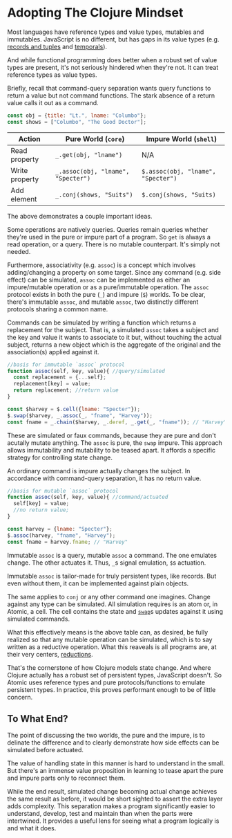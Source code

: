 # Adopting The Clojure Mindset

Most languages have reference types and value types, mutables and immutables.  JavaScript is no different, but has gaps in its value types (e.g. [records and tuples](https://github.com/tc39/proposal-record-tuple) and [temporals](https://github.com/tc39/proposal-temporal)).

And while functional programming does better when a robust set of value types are present, it's not seriously hindered when they're not.  It can treat reference types as value types.

Briefly, recall that command-query separation wants query functions to return a value but not command functions.  The stark absence of a return value calls it out as a command.

```js
const obj = {title: "Lt.", lname: "Columbo"};
const shows = ["Columbo", "The Good Doctor"];
```

|Action|Pure World (`core`) |Impure World (`shell`)|
|-|-|-|
|Read property|`_.get(obj, "lname")`|N/A|
|Write property|`_.assoc(obj, "lname", "Specter")` | `$.assoc(obj, "lname", "Specter")`|
|Add element|`_.conj(shows, "Suits")` | `$.conj(shows, "Suits)` |

The above demonstrates a couple important ideas.

Some operations are natively queries.  Queries remain queries whether they're used in the pure or impure part of a program.  So `get` is always a read operation, or a query. There is no mutable counterpart.  It's simply not needed.

Furthermore, associativity (e.g. `assoc`) is a concept which involves adding/changing a property on some target.  Since any command (e.g. side effect) can be simulated, `assoc` can be implemented as either an impure/mutable operation or as a pure/immutable operation.  The `assoc` protocol exists in both the pure (`_`) and impure (`$`) worlds.  To be clear, there's immutable `assoc`, and mutable `assoc`, two distinctly different protocols sharing a common name.

Commands can be simulated by writing a function which returns a replacement for the subject.  That is, a simulated `assoc` takes a subject and the key and value it wants to associate to it but, without touching the actual subject, returns a new object which is the aggregate of the original and the association(s) applied against it.

```js
//basis for immutable `assoc` protocol
function assoc(self, key, value){ //query/simulated
  const replacement = {...self};
  replacement[key] = value;
  return replacement; //return value
}

const $harvey = $.cell({lname: "Specter"});
$.swap($harvey, _.assoc(_, "fname", "Harvey"));
const fname = _.chain($harvey, _.deref, _.get(_, "fname")); // "Harvey"
```

These are simulated or faux commands, because they are pure and don't acutally mutate anything.  The `assoc` is pure, the `swap` impure.  This approach allows immutability and mutability to be teased apart.  It affords a specific strategy for controlling state change.

An ordinary command is impure actually changes the subject.  In accordance with command-query separation, it has no return value.

```js
//basis for mutable `assoc` protocol
function assoc(self, key, value){ //command/actuated
  self[key] = value;
  //no return value;
}

const harvey = {lname: "Specter"};
$.assoc(harvey, "fname", "Harvey");
const fname = harvey.fname; // "Harvey"
```

Immutable `assoc` is a query, mutable `assoc` a command.  The one emulates change.  The other actuates it.  Thus, `_`s signal emulation, `$`s actuation.

Immutable `assoc` is tailor-made for truly persistent types, like records.  But even without them, it can be implemented against plain objects.

The same applies to `conj` or any other command one imagines.  Change against any type can be simulated.  All simulation requires is an atom or, in Atomic, a cell.  The cell contains the state and [`swap`](https://clojuredocs.org/clojure.core/swap!)s updates against it using simulated commands.

What this effectively means is the above table can, as desired, be fully realized so that any mutable operation can be simulated, which is to say written as a reductive operation.  What this reaveals is all programs are, at their very centers, [reductions](https://developer.mozilla.org/en-US/docs/Web/JavaScript/Reference/Global_Objects/Array/Reduce).

That's the cornerstone of how Clojure models state change.  And where Clojure actually has a robust set of persistent types, JavaScript doesn't.  So Atomic uses reference types and pure protocols/functions to emulate persistent types.  In practice, this proves performant enough to be of little concern.

## To What End?

The point of discussing the two worlds, the pure and the impure, is to delinate the difference and to clearly demonstrate how side effects can be simulated before actuated.

The value of handling state in this manner is hard to understand in the small.  But there's an immense value proposition in learning to tease apart the pure and impure parts only to reconnect them.

While the end result, simulated change becoming actual change achieves the same result as before, it would be short sighted to assert the extra layer adds complexity.  This separation makes a program significantly easier to understand, develop, test and maintain than when the parts were intertwined.  It provides a useful lens for seeing what a program logically is and what it does.

